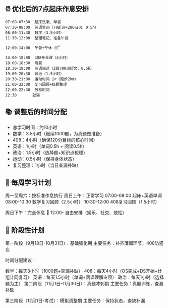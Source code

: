## ⏰ 优化后的7点起床作息安排

```
07:00-07:30  起床洗漱、早餐
07:30-08:00  英语单词（70新词+280旧词，0.5h）
08:00-11:30  数学（3.5小时）
11:30-12:00  整理笔记、准备午餐

12:00-14:00  午餐+午休 😴

14:00-18:00  408专业课（4小时）
18:00-18:30  晚餐
18:30-19:00  英语阅读（2篇700词短文，0.5h）
19:00-20:30  政治（1.5小时）
20:30-21:00  运动时间 🏃‍♂️（跑步2km）
21:00-22:00  复习回顾+错题整理
22:00-22:30  放松时间
22:30       就寝
```

## 📚 调整后的时间分配

* 总学习时间：约10小时
* 数学：3.5小时（继续1000题，为真题做准备）
* 408：4小时（确保120分目标的核心时间）
* 英语：1小时（单词0.5h + 阅读0.5h）
* 政治：1.5小时（选择题+知识点梳理）
* 运动：0.5小时（保持身体状态）
* 复习整理：1小时（当日查漏补缺）

## 📅 每周学习计划
周一至周六：按标准作息执行
周日上午：正常学习
  07:00-08:00  起床+英语单词
  08:00-10:30  数学复习回顾（2.5小时）
  10:30-12:00  408复习回顾（1.5小时）

周日下午：完全休息 🎉
  12:00-      自由安排（娱乐、社交、放松）

## 📝 阶段性计划
第一阶段（9月18日-10月31日）：基础强化期
主要任务：补齐薄弱环节，408防遗忘

时间分配建议：

数学：每天3小时（1000题+查漏补缺）
408：每天4小时（OS完成+DS开始+计组计网复习）
英语：每天1.5小时（单词+阅读理解专项）
政治：每天1小时（选择题为主）
第二阶段（11月1日-11月30日）：真题冲刺期
主要任务：真题训练，查漏补缺

第三阶段（12月1日-考试）：模拟调整期
主要任务：保持状态，查缺补漏

